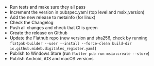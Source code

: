 - Run tests and make sure they all pass
- Increment the version in pubspec.yaml (top level and msix_version)
- Add the new release to metainfo (for linux)
- Check the Changelog
- Push all changes and check that CI is green
- Create the release on Github
- Update the Flathub repo (new version and sha256, check by running `flatpak-builder --user --install --force-clean build-dir io.github.mideb.digitales_register.yaml`)
- Publish to Windows Store (run `flutter pub run msix:create --store`)
- Publish Android, iOS and macOS versions